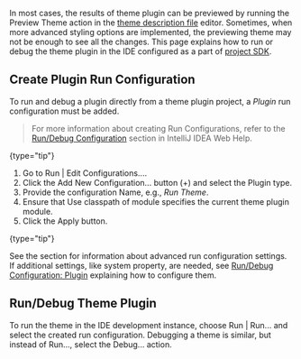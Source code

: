 [//]: # (title: Running and Debugging a Theme)

<!-- Copyright 2000-2022 JetBrains s.r.o. and contributors. Use of this source code is governed by the Apache 2.0 license. -->

In most cases, the results of theme plugin can be previewed by running the <control>Preview Theme</control> action in the [theme description file](themes_customize.md) editor.
Sometimes, when more advanced styling options are implemented, the previewing theme may not be enough to see all the changes.
This page explains how to run or debug the theme plugin in the IDE configured as a part of [project SDK](setting_up_theme_environment.md).

## Create Plugin Run Configuration

To run and debug a plugin directly from a theme plugin project, a _Plugin_ run configuration must be added.

> For more information about creating Run Configurations, refer to the [Run/Debug Configuration](https://www.jetbrains.com/help/idea/run-debug-configuration.html) section in IntelliJ IDEA Web Help.
>
{type="tip"}

<procedure title="Add Plugin Run Configuration">

1. Go to <menupath>Run | Edit Configurations...</menupath>.
2. Click the <control>Add New Configuration...</control> button (<control>+</control>) and select the <control>Plugin</control> type.
3. Provide the configuration <control>Name</control>, e.g., _Run Theme_.
4. Ensure that <control>Use classpath of module</control> specifies the current theme plugin module.
5. Click the <control>Apply</control> button.

{type="tip"}

</procedure>

See the [](ide_development_instance.md) section for information about advanced run configuration settings.
If additional settings, like system property, are needed, see [Run/Debug Configuration: Plugin](https://www.jetbrains.com/idea/help/run-debug-configuration-plugin.html) explaining how to configure them.

## Run/Debug Theme Plugin

To run the theme in the IDE development instance, choose <menupath>Run | Run...</menupath> and select the created run configuration.
Debugging a theme is similar, but instead of <control>Run...</control>, select the <control>Debug...</control> action.
